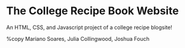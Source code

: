 # The College Recipe Book Website
An HTML, CSS, and Javascript project of a college recipe blogsite!

<footer>
  <p>%copy Mariano Soares, Julia Collingwood, Joshua Fouch</p>
</footer>
